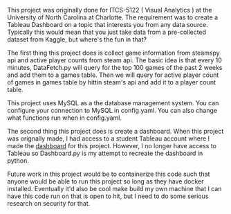 This project was originally done for ITCS-5122 ( Visual Analytics ) at the University of North Carolina at Charlotte. The requirement was to create a Tableau Dashboard on a topic that interests you from any data source. Typically this would mean that you just take data from a pre-collected dataset from Kaggle, but where's the fun in that?

The first thing this project does is collect game information from steamspy api and active player counts from steam api. The basic idea is that every 10 minutes, DataFetch.py will query for the top 100 games of the past 2 weeks and add them to a games table. Then we will query for active player count of games in games table by hittin steam's api and add it to a player count table. 

This project uses MySQL as a the database management system. You can configure your connection to MySQL in config.yaml. You can also change what functions run when in config.yaml.

The second thing this project does is create a dashboard. When this project was orignally made, I had access to a student Tableau account where I made the [dashboard](https://public.tableau.com/app/profile/sullivan.crouse/viz/IndividualProject_17086389365520/SteamPlayerCountAnalysis) for this project. However, I no longer have access to Tableau so Dashboard.py is my attempt to recreate the dashboard in python.

Future work in this project would be to containerize this code such that anyone would be able to run this project so long as they have docker installed. Eventually it'd also be cool make build my own machine that I can have this code run on that is open to hit, but I need to do some serious research on security for that.
